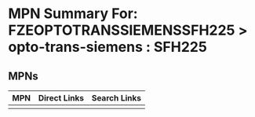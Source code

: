 



# MPN Summary For: FZEOPTOTRANSSIEMENSSFH225 > opto-trans-siemens : SFH225

## MPNs
  

|MPN|Direct Links|Search Links|
| :--- | :--- | :--- |
||||
